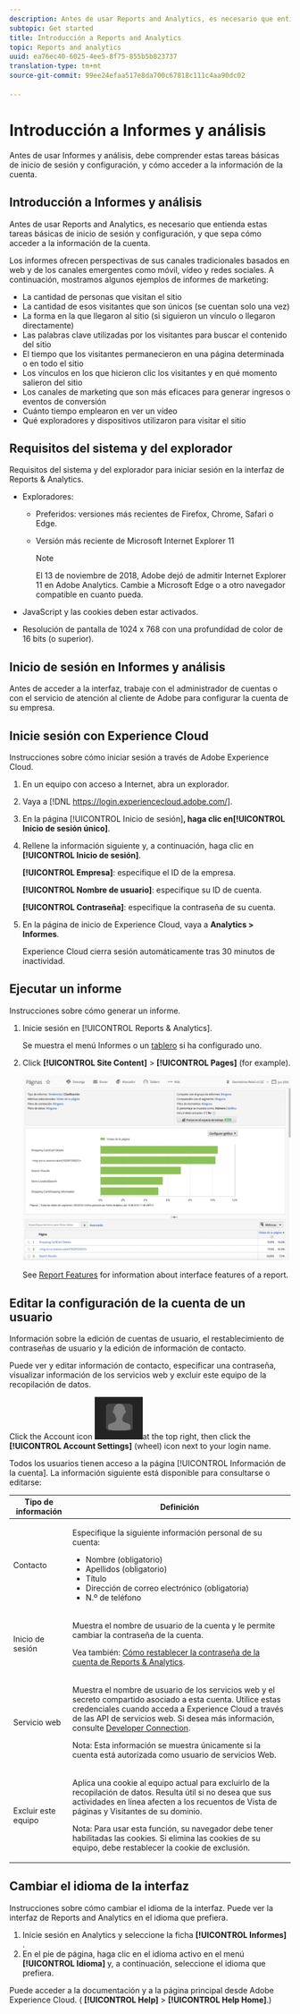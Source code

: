 ```yaml
---
description: Antes de usar Reports and Analytics, es necesario que entienda estas tareas básicas de inicio de sesión y configuración, y que sepa cómo acceder a la información de la cuenta.
subtopic: Get started
title: Introducción a Reports and Analytics
topic: Reports and analytics
uuid: ea76ec40-6025-4ee5-8f75-855b5b823737
translation-type: tm+mt
source-git-commit: 99ee24efaa517e8da700c67818c111c4aa90dc02

---
```



# Introducción a Informes y análisis

Antes de usar Informes y análisis, debe comprender estas tareas básicas de inicio de sesión y configuración, y cómo acceder a la información de la cuenta.

## Introducción a Informes y análisis

Antes de usar Reports and Analytics, es necesario que entienda estas tareas básicas de inicio de sesión y configuración, y que sepa cómo acceder a la información de la cuenta.

Los informes ofrecen perspectivas de sus canales tradicionales basados en web y de los canales emergentes como móvil, vídeo y redes sociales. A continuación, mostramos algunos ejemplos de informes de marketing:

* La cantidad de personas que visitan el sitio
* La cantidad de esos visitantes que son únicos (se cuentan solo una vez)
* La forma en la que llegaron al sitio (si siguieron un vínculo o llegaron directamente)
* Las palabras clave utilizadas por los visitantes para buscar el contenido del sitio
* El tiempo que los visitantes permanecieron en una página determinada o en todo el sitio
* Los vínculos en los que hicieron clic los visitantes y en qué momento salieron del sitio
* Los canales de marketing que son más eficaces para generar ingresos o eventos de conversión
* Cuánto tiempo emplearon en ver un vídeo
* Qué exploradores y dispositivos utilizaron para visitar el sitio

## Requisitos del sistema y del explorador

Requisitos del sistema y del explorador para iniciar sesión en la interfaz de Reports &amp; Analytics.

* Exploradores:

   * Preferidos: versiones más recientes de Firefox, Chrome, Safari o Edge.
   * Versión más reciente de Microsoft Internet Explorer 11

      >[!NOTE]
      >
      >El 13 de noviembre de 2018, Adobe dejó de admitir Internet Explorer 11 en Adobe Analytics. Cambie a Microsoft Edge o a otro navegador compatible en cuanto pueda.

* JavaScript y las cookies deben estar activados.
* Resolución de pantalla de 1024 x 768 con una profundidad de color de 16 bits (o superior).

## Inicio de sesión en Informes y análisis

Antes de acceder a la interfaz, trabaje con el administrador de cuentas o con el servicio de atención al cliente de Adobe para configurar la cuenta de su empresa.

## Inicie sesión con Experience Cloud

Instrucciones sobre cómo iniciar sesión a través de Adobe Experience Cloud.

1. En un equipo con acceso a Internet, abra un explorador.
1. Vaya a [!DNL https://login.experiencecloud.adobe.com/].
1. En la página [!UICONTROL Inicio de sesión]**, haga clic en[!UICONTROL Inicio de sesión único]**.
1. Rellene la información siguiente y, a continuación, haga clic en **[!UICONTROL Inicio de sesión]**.

   **[!UICONTROL Empresa]**: especifique el ID de la empresa.

   **[!UICONTROL Nombre de usuario]**: especifique su ID de cuenta.

   **[!UICONTROL Contraseña]**: especifique la contraseña de su cuenta.
1. En la página de inicio de Experience Cloud, vaya a **Analytics &gt; Informes**.

   Experience Cloud cierra sesión automáticamente tras 30 minutos de inactividad.

## Ejecutar un informe

Instrucciones sobre cómo generar un informe.

1. Inicie sesión en [!UICONTROL Reports &amp; Analytics].

   Se muestra el menú Informes o un [tablero](/help/analyze/reports-analytics/dashboard.md) si ha configurado uno.

1. Click **[!UICONTROL Site Content]** &gt; **[!UICONTROL Pages]** (for example).

   ![](assets/pages_report.png)

   See [Report Features](/help/analyze/reports-analytics/overview/report-overview.md) for information about interface features of a report.

## Editar la configuración de la cuenta de un usuario

Información sobre la edición de cuentas de usuario, el restablecimiento de contraseñas de usuario y la edición de información de contacto.

Puede ver y editar información de contacto, especificar una contraseña, visualizar información de los servicios web y excluir este equipo de la recopilación de datos.

Click the Account icon ![](assets/account.png)at the top right, then click the **[!UICONTROL Account Settings]** (wheel) icon next to your login name.

Todos los usuarios tienen acceso a la página [!UICONTROL Información de la cuenta]. La información siguiente está disponible para consultarse o editarse:

<table id="table_58F5D292485F45F9902B372E4E1E3103"> 
 <thead> 
  <tr> 
   <th colname="col1" class="entry"> Tipo de información </th> 
   <th colname="col2" class="entry"> Definición </th> 
  </tr> 
 </thead>
 <tbody> 
  <tr> 
   <td> <p>Contacto </p> </td> 
   <td> <p>Especifique la siguiente información personal de su cuenta: </p> 
    <ul id="ul_7925E35904EB47E3AC648FA80A09EF91"> 
     <li id="li_CDD8D7B73A1D4C78A41FF02BD0E5E788">Nombre (obligatorio) </li> 
     <li id="li_7255F50ABFFA4EE8A0A9D04F92BE432D">Apellidos (obligatorio) </li> 
     <li id="li_3DF6107291CC4D46AAA0E4A13D59128F">Título </li> 
     <li id="li_B5BE95E0FE594939A2D4C6680A6B8BDD">Dirección de correo electrónico (obligatoria) </li> 
     <li id="li_B764239241CE4F1CA74F77D796E7AB1D">N.º de teléfono </li> 
    </ul> </td> 
  </tr> 
  <tr> 
   <td> <p> Inicio de sesión </p> </td> 
   <td> <p>Muestra el nombre de usuario de la cuenta y le permite cambiar la contraseña de la cuenta. </p> <p>Vea también: <a href="https://helpx.adobe.com/analytics/kb/How-to-Reset-Report-and-analytics-password.html"  >Cómo restablecer la contraseña de la cuenta de Reports &amp; Analytics</a>. </p> </td> 
  </tr> 
  <tr> 
   <td> <p>Servicio web </p> </td> 
   <td> <p>Muestra el nombre de usuario de los servicios web y el secreto compartido asociado a esta cuenta. Utilice estas credenciales cuando acceda a Experience Cloud a través de las API de servicios web. Si desea más información, consulte <a href="https://marketing.adobe.com/developer"  >Developer Connection</a>. </p> <p> <p>Nota: Esta información se muestra únicamente si la cuenta está autorizada como usuario de servicios Web. </p> </p> </td> 
  </tr> 
  <tr> 
   <td> <p> Excluir este equipo </p> </td> 
   <td> <p>Aplica una cookie al equipo actual para excluirlo de la recopilación de datos. Resulta útil si no desea que sus actividades en línea afecten a los recuentos de Vista de páginas y Visitantes de su dominio. </p> <p> <p>Nota: Para usar esta función, su navegador debe tener habilitadas las cookies. Si elimina las cookies de su equipo, debe restablecer la cookie de exclusión. </p> </p> </td> 
  </tr> 
 </tbody> 
</table>

## Cambiar el idioma de la interfaz

Instrucciones sobre cómo cambiar el idioma de la interfaz. Puede ver la interfaz de Reports and Analytics en el idioma que prefiera.

1. Inicie sesión en Analytics y seleccione la ficha **[!UICONTROL Informes]** .
1. En el pie de página, haga clic en el idioma activo en el menú **[!UICONTROL Idioma]** y, a continuación, seleccione el idioma que prefiera.

Puede acceder a la documentación y a la página principal desde Adobe Experience Cloud. ( **[!UICONTROL Help]** &gt; **[!UICONTROL Help Home]**.)
